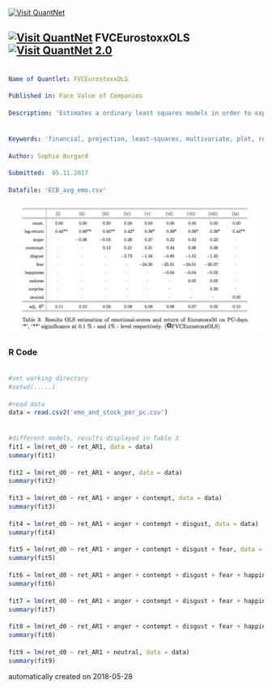 [<img src="https://github.com/QuantLet/Styleguide-and-FAQ/blob/master/pictures/banner.png" width="888" alt="Visit QuantNet">](http://quantlet.de/)

## [<img src="https://github.com/QuantLet/Styleguide-and-FAQ/blob/master/pictures/qloqo.png" alt="Visit QuantNet">](http://quantlet.de/) **FVCEurostoxxOLS** [<img src="https://github.com/QuantLet/Styleguide-and-FAQ/blob/master/pictures/QN2.png" width="60" alt="Visit QuantNet 2.0">](http://quantlet.de/)

```yaml

Name of Quantlet: FVCEurostoxxOLS

Published in: Face Value of Companies

Description: 'Estimates a ordinary least squares models in order to explain returns of Eurostoxx50 on press conference days of the European Central Bank based on facial expression scores of the provided video material.'


Keywords: 'financial, projection, least-squares, multivariate, plot, returns'

Author: Sophie Burgard

Submitted:  05.11.2017

Datafile: 'ECB_avg_emo.csv'


```

![Picture1](OLS_estimation_results.png)

### R Code
```r

#set working directory
#setwd(.....)

#read data
data = read.csv2('emo_and_stock_per_pc.csv')


#different models, results displayed in Table 3
fit1 = lm(ret_d0 ~ ret_AR1, data = data)
summary(fit1)

fit2 = lm(ret_d0 ~ ret_AR1 + anger, data = data)
summary(fit2)

fit3 = lm(ret_d0 ~ ret_AR1 + anger + contempt, data = data)
summary(fit3)

fit4 = lm(ret_d0 ~ ret_AR1 + anger + contempt + disgust, data = data)
summary(fit4)

fit5 = lm(ret_d0 ~ ret_AR1 + anger + contempt + disgust + fear, data = data)
summary(fit5)

fit6 = lm(ret_d0 ~ ret_AR1 + anger + contempt + disgust + fear + happiness, data = data)
summary(fit6)

fit7 = lm(ret_d0 ~ ret_AR1 + anger + contempt + disgust + fear + happiness + sadness, data = data)
summary(fit7)

fit8 = lm(ret_d0 ~ ret_AR1 + anger + contempt + disgust + fear + happiness + sadness + surprise, data = data)
summary(fit8)

fit9 = lm(ret_d0 ~ ret_AR1 + neutral, data = data)
summary(fit9)

```

automatically created on 2018-05-28